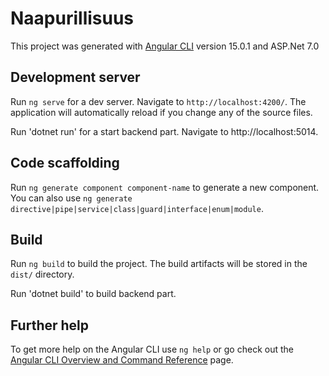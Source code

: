 # Naapurillisuus

This project was generated with [Angular CLI](https://github.com/angular/angular-cli) version 15.0.1 and ASP.Net 7.0

## Development server

Run `ng serve` for a dev server. Navigate to `http://localhost:4200/`. The application will automatically reload if you change any of the source files.

Run 'dotnet run' for a start backend part. Navigate to http://localhost:5014.

## Code scaffolding

Run `ng generate component component-name` to generate a new component. You can also use `ng generate directive|pipe|service|class|guard|interface|enum|module`.

## Build

Run `ng build` to build the project. The build artifacts will be stored in the `dist/` directory.

Run 'dotnet build' to build backend part.

## Further help

To get more help on the Angular CLI use `ng help` or go check out the [Angular CLI Overview and Command Reference](https://angular.io/cli) page.
